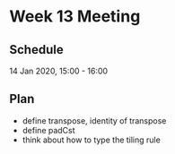 # Week 13 Meeting
## Schedule
14 Jan 2020, 15:00 - 16:00

## Plan
* define transpose, identity of transpose
* define padCst
* think about how to type the tiling rule